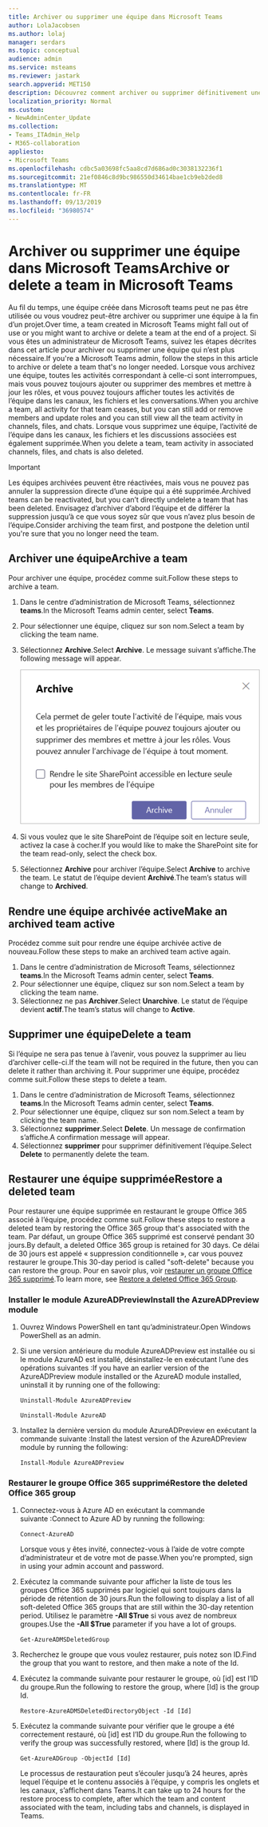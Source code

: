 ```yaml
---
title: Archiver ou supprimer une équipe dans Microsoft Teams
author: LolaJacobsen
ms.author: lolaj
manager: serdars
ms.topic: conceptual
audience: admin
ms.service: msteams
ms.reviewer: jastark
search.appverid: MET150
description: Découvrez comment archiver ou supprimer définitivement une équipe.
localization_priority: Normal
ms.custom:
- NewAdminCenter_Update
ms.collection:
- Teams_ITAdmin_Help
- M365-collaboration
appliesto:
- Microsoft Teams
ms.openlocfilehash: cdbc5a03698fc5aa8cd7d686ad0c3038132236f1
ms.sourcegitcommit: 21ef0846c8d9bc986550d34614bae1cb9eb2ded8
ms.translationtype: MT
ms.contentlocale: fr-FR
ms.lasthandoff: 09/13/2019
ms.locfileid: "36980574"
---
```

<a name="archive-or-delete-a-team-in-microsoft-teams"></a><span data-ttu-id="38eb0-103">Archiver ou supprimer une équipe dans Microsoft Teams</span><span class="sxs-lookup"><span data-stu-id="38eb0-103">Archive or delete a team in Microsoft Teams</span></span>
===========================================

<span data-ttu-id="38eb0-104">Au fil du temps, une équipe créée dans Microsoft teams peut ne pas être utilisée ou vous voudrez peut-être archiver ou supprimer une équipe à la fin d’un projet.</span><span class="sxs-lookup"><span data-stu-id="38eb0-104">Over time, a team created in Microsoft Teams might fall out of use or you might want to archive or delete a team at the end of a project.</span></span> <span data-ttu-id="38eb0-105">Si vous êtes un administrateur de Microsoft Teams, suivez les étapes décrites dans cet article pour archiver ou supprimer une équipe qui n’est plus nécessaire.</span><span class="sxs-lookup"><span data-stu-id="38eb0-105">If you're a Microsoft Teams admin, follow the steps in this article to archive or delete a team that's no longer needed.</span></span> <span data-ttu-id="38eb0-106">Lorsque vous archivez une équipe, toutes les activités correspondant à celle-ci sont interrompues, mais vous pouvez toujours ajouter ou supprimer des membres et mettre à jour les rôles, et vous pouvez toujours afficher toutes les activités de l’équipe dans les canaux, les fichiers et les conversations.</span><span class="sxs-lookup"><span data-stu-id="38eb0-106">When you archive a team, all activity for that team ceases, but you can still add or remove members and update roles and you can still view all the team activity in channels, files, and chats.</span></span> <span data-ttu-id="38eb0-107">Lorsque vous supprimez une équipe, l’activité de l’équipe dans les canaux, les fichiers et les discussions associées est également supprimée.</span><span class="sxs-lookup"><span data-stu-id="38eb0-107">When you delete a team, team activity in associated channels, files, and chats is also deleted.</span></span>

> [!IMPORTANT]
> <span data-ttu-id="38eb0-108">Les équipes archivées peuvent être réactivées, mais vous ne pouvez pas annuler la suppression directe d’une équipe qui a été supprimée.</span><span class="sxs-lookup"><span data-stu-id="38eb0-108">Archived teams can be reactivated, but you can’t directly undelete a team that has been deleted.</span></span> <span data-ttu-id="38eb0-109">Envisagez d’archiver d’abord l’équipe et de différer la suppression jusqu’à ce que vous soyez sûr que vous n’avez plus besoin de l’équipe.</span><span class="sxs-lookup"><span data-stu-id="38eb0-109">Consider archiving the team first, and postpone the deletion until you're sure that you no longer need the team.</span></span>

## <a name="archive-a-team"></a><span data-ttu-id="38eb0-110">Archiver une équipe</span><span class="sxs-lookup"><span data-stu-id="38eb0-110">Archive a team</span></span>

<span data-ttu-id="38eb0-111">Pour archiver une équipe, procédez comme suit.</span><span class="sxs-lookup"><span data-stu-id="38eb0-111">Follow these steps to archive a team.</span></span>

1. <span data-ttu-id="38eb0-112">Dans le centre d’administration de Microsoft Teams, sélectionnez **teams**.</span><span class="sxs-lookup"><span data-stu-id="38eb0-112">In the Microsoft Teams admin center, select **Teams**.</span></span>
2. <span data-ttu-id="38eb0-113">Pour sélectionner une équipe, cliquez sur son nom.</span><span class="sxs-lookup"><span data-stu-id="38eb0-113">Select a team by clicking the team name.</span></span>
3. <span data-ttu-id="38eb0-114">Sélectionnez **Archive**.</span><span class="sxs-lookup"><span data-stu-id="38eb0-114">Select **Archive**.</span></span> <span data-ttu-id="38eb0-115">Le message suivant s’affiche.</span><span class="sxs-lookup"><span data-stu-id="38eb0-115">The following message will appear.</span></span>

    ![Capture d’écran du message Archive teams](media/teams-archive-message.png)

4. <span data-ttu-id="38eb0-117">Si vous voulez que le site SharePoint de l’équipe soit en lecture seule, activez la case à cocher.</span><span class="sxs-lookup"><span data-stu-id="38eb0-117">If you would like to make the SharePoint site for the team read-only, select the check box.</span></span>
5. <span data-ttu-id="38eb0-118">Sélectionnez **Archive** pour archiver l’équipe.</span><span class="sxs-lookup"><span data-stu-id="38eb0-118">Select **Archive** to archive the team.</span></span> <span data-ttu-id="38eb0-119">Le statut de l’équipe devient **Archivé**.</span><span class="sxs-lookup"><span data-stu-id="38eb0-119">The team’s status will change to **Archived**.</span></span>

## <a name="make-an-archived-team-active"></a><span data-ttu-id="38eb0-120">Rendre une équipe archivée active</span><span class="sxs-lookup"><span data-stu-id="38eb0-120">Make an archived team active</span></span>

<span data-ttu-id="38eb0-121">Procédez comme suit pour rendre une équipe archivée active de nouveau.</span><span class="sxs-lookup"><span data-stu-id="38eb0-121">Follow these steps to make an archived team active again.</span></span>

1. <span data-ttu-id="38eb0-122">Dans le centre d’administration de Microsoft Teams, sélectionnez **teams**.</span><span class="sxs-lookup"><span data-stu-id="38eb0-122">In the Microsoft Teams admin center, select **Teams**.</span></span>
2. <span data-ttu-id="38eb0-123">Pour sélectionner une équipe, cliquez sur son nom.</span><span class="sxs-lookup"><span data-stu-id="38eb0-123">Select a team by clicking the team name.</span></span>
3. <span data-ttu-id="38eb0-124">Sélectionnez ne pas **Archiver**.</span><span class="sxs-lookup"><span data-stu-id="38eb0-124">Select **Unarchive**.</span></span> <span data-ttu-id="38eb0-125">Le statut de l’équipe devient **actif**.</span><span class="sxs-lookup"><span data-stu-id="38eb0-125">The team’s status will change to **Active**.</span></span>

## <a name="delete-a-team"></a><span data-ttu-id="38eb0-126">Supprimer une équipe</span><span class="sxs-lookup"><span data-stu-id="38eb0-126">Delete a team</span></span>

<span data-ttu-id="38eb0-127">Si l’équipe ne sera pas tenue à l’avenir, vous pouvez la supprimer au lieu d’archiver celle-ci.</span><span class="sxs-lookup"><span data-stu-id="38eb0-127">If the team will not be required in the future, then you can delete it rather than archiving it.</span></span> <span data-ttu-id="38eb0-128">Pour supprimer une équipe, procédez comme suit.</span><span class="sxs-lookup"><span data-stu-id="38eb0-128">Follow these steps to delete a team.</span></span>

1.  <span data-ttu-id="38eb0-129">Dans le centre d’administration de Microsoft Teams, sélectionnez **teams**.</span><span class="sxs-lookup"><span data-stu-id="38eb0-129">In the Microsoft Teams admin center, select **Teams**.</span></span>
2.  <span data-ttu-id="38eb0-130">Pour sélectionner une équipe, cliquez sur son nom.</span><span class="sxs-lookup"><span data-stu-id="38eb0-130">Select a team by clicking the team name.</span></span>
3.  <span data-ttu-id="38eb0-131">Sélectionnez **supprimer**.</span><span class="sxs-lookup"><span data-stu-id="38eb0-131">Select **Delete**.</span></span> <span data-ttu-id="38eb0-132">Un message de confirmation s’affiche.</span><span class="sxs-lookup"><span data-stu-id="38eb0-132">A confirmation message will appear.</span></span>
4.  <span data-ttu-id="38eb0-133">Sélectionnez **supprimer** pour supprimer définitivement l’équipe.</span><span class="sxs-lookup"><span data-stu-id="38eb0-133">Select **Delete** to permanently delete the team.</span></span>

## <a name="restore-a-deleted-team"></a><span data-ttu-id="38eb0-134">Restaurer une équipe supprimée</span><span class="sxs-lookup"><span data-stu-id="38eb0-134">Restore a deleted team</span></span>

<span data-ttu-id="38eb0-135">Pour restaurer une équipe supprimée en restaurant le groupe Office 365 associé à l’équipe, procédez comme suit.</span><span class="sxs-lookup"><span data-stu-id="38eb0-135">Follow these steps to restore a deleted team by restoring the Office 365 group that's associated with the team.</span></span> <span data-ttu-id="38eb0-136">Par défaut, un groupe Office 365 supprimé est conservé pendant 30 jours.</span><span class="sxs-lookup"><span data-stu-id="38eb0-136">By default, a deleted Office 365 group is retained for 30 days.</span></span> <span data-ttu-id="38eb0-137">Ce délai de 30 jours est appelé « suppression conditionnelle », car vous pouvez restaurer le groupe.</span><span class="sxs-lookup"><span data-stu-id="38eb0-137">This 30-day period is called "soft-delete" because you can restore the group.</span></span> <span data-ttu-id="38eb0-138">Pour en savoir plus, voir [restaurer un groupe Office 365 supprimé](https://docs.microsoft.com/office365/admin/create-groups/restore-deleted-group).</span><span class="sxs-lookup"><span data-stu-id="38eb0-138">To learn more, see [Restore a deleted Office 365 Group](https://docs.microsoft.com/office365/admin/create-groups/restore-deleted-group).</span></span>

### <a name="install-the-azureadpreview-module"></a><span data-ttu-id="38eb0-139">Installer le module AzureADPreview</span><span class="sxs-lookup"><span data-stu-id="38eb0-139">Install the AzureADPreview module</span></span>

1. <span data-ttu-id="38eb0-140">Ouvrez Windows PowerShell en tant qu’administrateur.</span><span class="sxs-lookup"><span data-stu-id="38eb0-140">Open Windows PowerShell as an admin.</span></span>
2. <span data-ttu-id="38eb0-141">Si une version antérieure du module AzureADPreview est installée ou si le module AzureAD est installé, désinstallez-le en exécutant l’une des opérations suivantes :</span><span class="sxs-lookup"><span data-stu-id="38eb0-141">If you have an earlier version of the AzureADPreview module installed or the AzureAD module installed, uninstall it by running one of the following:</span></span>

    ``` 
    Uninstall-Module AzureADPreview
    ```

    ```
    Uninstall-Module AzureAD
    ```
3. <span data-ttu-id="38eb0-142">Installez la dernière version du module AzureADPreview en exécutant la commande suivante :</span><span class="sxs-lookup"><span data-stu-id="38eb0-142">Install the latest version of the AzureADPreview module by running the following:</span></span>

    ```
    Install-Module AzureADPreview
    ```    

### <a name="restore-the-deleted-office-365-group"></a><span data-ttu-id="38eb0-143">Restaurer le groupe Office 365 supprimé</span><span class="sxs-lookup"><span data-stu-id="38eb0-143">Restore the deleted Office 365 group</span></span>

1. <span data-ttu-id="38eb0-144">Connectez-vous à Azure AD en exécutant la commande suivante :</span><span class="sxs-lookup"><span data-stu-id="38eb0-144">Connect to Azure AD by running the following:</span></span>
    ```
    Connect-AzureAD
    ```
    <span data-ttu-id="38eb0-145">Lorsque vous y êtes invité, connectez-vous à l’aide de votre compte d’administrateur et de votre mot de passe.</span><span class="sxs-lookup"><span data-stu-id="38eb0-145">When you're prompted, sign in using your admin account and password.</span></span>  
2. <span data-ttu-id="38eb0-146">Exécutez la commande suivante pour afficher la liste de tous les groupes Office 365 supprimés par logiciel qui sont toujours dans la période de rétention de 30 jours.</span><span class="sxs-lookup"><span data-stu-id="38eb0-146">Run the following to display a list of all soft-deleted Office 365 groups that are still within the 30-day retention period.</span></span> <span data-ttu-id="38eb0-147">Utilisez le paramètre **-All $True** si vous avez de nombreux groupes.</span><span class="sxs-lookup"><span data-stu-id="38eb0-147">Use the **-All $True** parameter if you have a lot of groups.</span></span>
    ```
    Get-AzureADMSDeletedGroup
    ``` 
3. <span data-ttu-id="38eb0-148">Recherchez le groupe que vous voulez restaurer, puis notez son ID.</span><span class="sxs-lookup"><span data-stu-id="38eb0-148">Find the group that you want to restore, and then make a note of the Id.</span></span>
4. <span data-ttu-id="38eb0-149">Exécutez la commande suivante pour restaurer le groupe, où [id] est l’ID du groupe.</span><span class="sxs-lookup"><span data-stu-id="38eb0-149">Run the following to restore the group, where [Id] is the group Id.</span></span>
    ```
    Restore-AzureADMSDeletedDirectoryObject -Id [Id]
    ```
5.  <span data-ttu-id="38eb0-150">Exécutez la commande suivante pour vérifier que le groupe a été correctement restauré, où [id] est l’ID du groupe.</span><span class="sxs-lookup"><span data-stu-id="38eb0-150">Run the following to verify the group was successfully restored, where [Id] is the group Id.</span></span>
    ```
    Get-AzureADGroup -ObjectId [Id]
    ```

    <span data-ttu-id="38eb0-151">Le processus de restauration peut s’écouler jusqu’à 24 heures, après lequel l’équipe et le contenu associés à l’équipe, y compris les onglets et les canaux, s’affichent dans Teams.</span><span class="sxs-lookup"><span data-stu-id="38eb0-151">It can take up to 24 hours for the restore process to complete, after which the team and content associated with the team, including tabs and channels, is displayed in Teams.</span></span>

